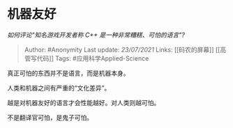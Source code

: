 # 机器友好
*如何评论"知名游戏开发者称 C++ 是一种非常糟糕、可怕的语言"?*

> Author: #Anonymity
Last update: *23/07/2021* 
Links: [[码农的屏幕]] [[高管写代码]]
Tags: #应用科学Applied-Science 

 
真正可怕的东西并不是语言，而是机器本身。

人类和机器之间有严重的“文化差异”。

越是对机器友好的语言才会性能越好。对人类则越可怕。

不是翻译官可怕，是鬼子可怕。



